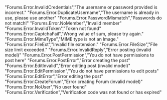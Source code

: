 ﻿"Forums.Error.InvalidCredentials","The username or password provided is incorrect."
"Forums.Error.DuplicateUsername","The username is already in use, please use another"
"Forums.Error.PasswordMismatch","Passwords do not match!"
"Forums.Error.NoMember","Invalid member"
"Forums.Error.InvalidToken","Token not found"
"Forums.Error.CaptchaFail","Wrong value of sum, please try again."
"Forums.Error.MimeType","MIME type is not an Image."
"Forums.Error.FileExt","Invalid file extension."
"Forums.Error.FileSize","File size limit exceeded."
"Forums.Error.InvalidReply","Error posting (invalid model)"
"Forums.Error.PostPermission","You do not have permissions to post here"
"Forums.Error.PostError","Error creating the post"
"Forums.Error.EditInvalid","Error editing post (invalid model)"
"Forums.Error.EditPermission","You do not have permissions to edit posts"
"Forums.Error.EditError","Error editing the post"
"Forums.Error.CreateForum","Error creating Forum (invalid model)"
"Forums.Error.NoUser","No user found"
"Forums.Error.Verification","Verification code was not found or has expired"
